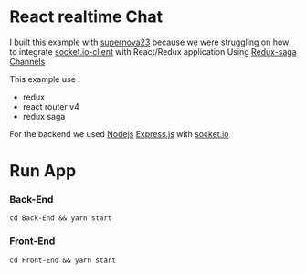 # React realtime Chat

I built this example with [supernova23](https://github.com/supernova23) because we were struggling on how to integrate [socket.io-client](https://github.com/socketio/socket.io-client) with React/Redux application Using [Redux-saga](https://github.com/redux-saga/redux-saga) [Channels](https://redux-saga.github.io/redux-saga/docs/advanced/Channels.html) 

This example use :
  * redux
  * react router v4
  * redux saga

For the backend we used [Nodejs](https://github.com/nodejs/node) [Express.js](https://github.com/expressjs/express) with [socket.io](https://socket.io/)

# Run App
    
### Back-End
`cd Back-End && yarn start `

### Front-End
`cd Front-End && yarn start `
